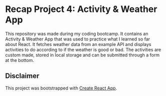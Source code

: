 # Recap Project 4: Activity & Weather App

This repository was made during my coding bootcamp. It contains an Activity & Weather App that was used to practice what I learned so far about React. It fetches weather data from an example API and displays activities to do according to if the weather is good or bad. The activities are custom made, stored in local storage and can be submitted through a form at the bottom.

## Disclaimer

This project was bootstrapped with [Create React App](https://github.com/facebook/create-react-app).
